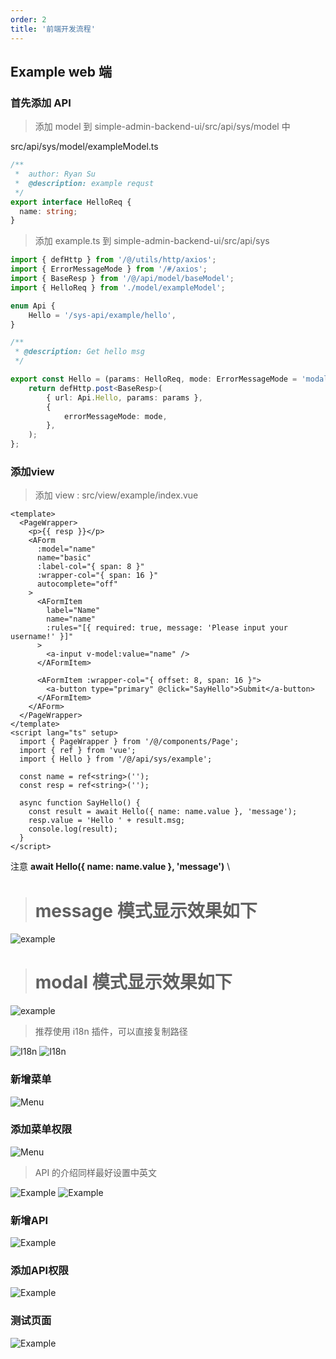 ```yaml
---
order: 2
title: '前端开发流程'
---
```



## Example web 端

### 首先添加 API

> 添加 model 到 simple-admin-backend-ui/src/api/sys/model 中

src/api/sys/model/exampleModel.ts

```typescript
/**
 *  author: Ryan Su
 *  @description: example requst
 */
export interface HelloReq {
  name: string;
}

```

> 添加 example.ts 到 simple-admin-backend-ui/src/api/sys

```typescript
import { defHttp } from '/@/utils/http/axios';
import { ErrorMessageMode } from '/#/axios';
import { BaseResp } from '/@/api/model/baseModel';
import { HelloReq } from './model/exampleModel';

enum Api {
    Hello = '/sys-api/example/hello',
}

/**
 * @description: Get hello msg
 */

export const Hello = (params: HelloReq, mode: ErrorMessageMode = 'modal') => {
    return defHttp.post<BaseResp>(
        { url: Api.Hello, params: params },
        {
            errorMessageMode: mode,
        },
    );
};

```

### 添加view

> 添加 view :  src/view/example/index.vue

```vue
<template>
  <PageWrapper>
    <p>{{ resp }}</p>
    <AForm
      :model="name"
      name="basic"
      :label-col="{ span: 8 }"
      :wrapper-col="{ span: 16 }"
      autocomplete="off"
    >
      <AFormItem
        label="Name"
        name="name"
        :rules="[{ required: true, message: 'Please input your username!' }]"
      >
        <a-input v-model:value="name" />
      </AFormItem>

      <AFormItem :wrapper-col="{ offset: 8, span: 16 }">
        <a-button type="primary" @click="SayHello">Submit</a-button>
      </AFormItem>
    </AForm>
  </PageWrapper>
</template>
<script lang="ts" setup>
  import { PageWrapper } from '/@/components/Page';
  import { ref } from 'vue';
  import { Hello } from '/@/api/sys/example';

  const name = ref<string>('');
  const resp = ref<string>('');

  async function SayHello() {
    const result = await Hello({ name: name.value }, 'message');
    resp.value = 'Hello ' + result.msg;
    console.log(result);
  }
</script>
```

注意 **await Hello({ name: name.value }, 'message')** \

># message 模式显示效果如下

![example](/assets/example_validator_message_mode.png)

># modal 模式显示效果如下

![example](/assets/example_validator_modal_mode.png)

> 推荐使用 i18n 插件，可以直接复制路径

![I18n](/assets/i18n_ext.png)
![I18n](/assets/copy_translation_path.png)

### 新增菜单

![Menu](/assets/add_example_menu.png)

### 添加菜单权限

![Menu](/assets/add_example_authority.png)

> API 的介绍同样最好设置中英文

![Example](/assets/example_api_desc_title_en.png)
![Example](/assets/example_api_desc_title_zh.png)

### 新增API

![Example](/assets/add_example_api_zh.png)

### 添加API权限

![Example](/assets/add_example_authority_zh.png)

### 测试页面

![Example](/assets/example_page.png)
